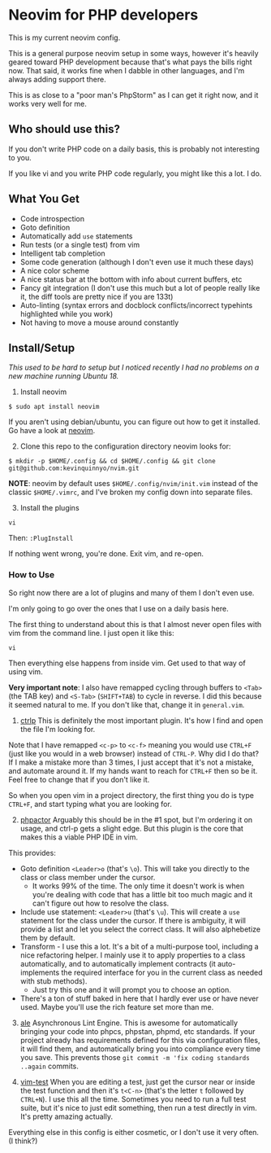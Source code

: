 # Neovim for PHP developers
This is my current neovim config.

This is a general purpose neovim setup in some ways, however it's heavily geared toward PHP development because that's what pays the bills right now. That said, it works fine when I dabble in other languages, and I'm always adding support there.

This is as close to a "poor man's PhpStorm" as I can get it right now, and it works very well for me.

## Who should use this?
If you don't write PHP code on a daily basis, this is probably not interesting to you.

If you like vi and you write PHP code regularly, you might like this a lot. I do.

## What You Get
- Code introspection
- Goto definition
- Automatically add `use` statements
- Run tests (or a single test) from vim
- Intelligent tab completion
- Some code generation (although I don't even use it much these days)
- A nice color scheme
- A nice status bar at the bottom with info about current buffers, etc
- Fancy git integration (I don't use this much but a lot of people really like it, the diff tools are pretty nice if you are 133t)
- Auto-linting (syntax errors and docblock conflicts/incorrect typehints highlighted while you work)
- Not having to move a mouse around constantly

## Install/Setup
*This used to be hard to setup but I noticed recently I had no problems on a new machine running Ubuntu 18.*

1. Install neovim
```
$ sudo apt install neovim
```
If you aren't using debian/ubuntu, you can figure out how to get it installed. Go have a look at [neovim](https://github.com/neovim/neovim).

2. Clone this repo to the configuration directory neovim looks for:

```
$ mkdir -p $HOME/.config && cd $HOME/.config && git clone git@github.com:kevinquinnyo/nvim.git
```

**NOTE**: neovim by default uses `$HOME/.config/nvim/init.vim` instead of the classic `$HOME/.vimrc`, and I've broken my config down into separate files.

3. Install the plugins
```
vi
```
Then: `:PlugInstall`

If nothing went wrong, you're done.  Exit vim, and re-open.

### How to Use
So right now there are a lot of plugins and many of them I don't even use.

I'm only going to go over the ones that I use on a daily basis here.

The first thing to understand about this is that I almost never open files with vim from the command line. I just open it like this:

```
vi
```

Then everything else happens from inside vim. Get used to that way of using vim.

**Very important note**: I also have remapped cycling through buffers to `<Tab>` (the TAB key) and `<S-Tab>` (`SHIFT+TAB`) to cycle in reverse. I did this because it seemed natural to me. If you don't like that, change it in `general.vim`.

1. [ctrlp](https://github.com/ctrlpvim/ctrlp.vim) This is definitely the most important plugin. It's how I find and open the file I'm looking for.

Note that I have remapped `<c-p>` to `<c-f>` meaning you would use `CTRL+F` (just like you would in a web browser) instead of `CTRL-P`. Why did I do that? If I make a mistake more than 3 times, I just accept that it's not a mistake, and automate around it. If my hands want to reach for `CTRL+F` then so be it. Feel free to change that if you don't like it.

So when you open vim in a project directory, the first thing you do is type `CTRL+F`, and start typing what you are looking for.

2. [phpactor](https://github.com/phpactor/phpactor) Arguably this should be in the #1 spot, but I'm ordering it on usage, and ctrl-p gets a slight edge. But this plugin is the core that makes this a viable PHP IDE in vim.

This provides:
- Goto definition `<Leader>o` (that's `\o`). This will take you directly to the class or class member under the cursor.
  - It works 99% of the time. The only time it doesn't work is when you're dealing with code that has a little bit too much magic and it can't figure out how to resolve the class.
- Include use statement: `<Leader>u` (that's `\u`). This will create a `use` statement for the class under the cursor. If there is ambiguity, it will provide a list and let you select the correct class. It will also alphebetize them by default.
- Transform - I use this a lot. It's a bit of a multi-purpose tool, including a nice refactoring helper. I mainly use it to apply properties to a class automatically, and to automatically implement contracts (it auto-implements the required interface for you in the current class as needed with stub methods).
  - Just try this one and it will prompt you to choose an option.
- There's a ton of stuff baked in here that I hardly ever use or have never used. Maybe you'll use the rich feature set more than me.

3. [ale](https://github.com/dense-analysis/ale) Asynchronous Lint Engine. This is awesome for automatically bringing your code into phpcs, phpstan, phpmd, etc standards. If your project already has requirements defined for this via configuration files, it will find them, and automatically bring you into compliance every time you save. This prevents those `git commit -m 'fix coding standards ..again` commits.

4. [vim-test](https://github.com/janko/vim-test) When you are editing a test, just get the cursor near or inside the test function and then it's `t<C-n>` (that's the letter `t` followed by `CTRL+N`). I use this all the time. Sometimes you need to run a full test suite, but it's nice to just edit something, then run a test directly in vim. It's pretty amazing actually.

Everything else in this config is either cosmetic, or I don't use it very often. (I think?)
